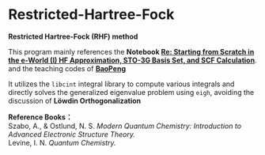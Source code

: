 # Restricted-Hartree-Fock
**Restricted Hartree-Fock (RHF) method**

This program mainly references the **Notebook [Re: Starting from Scratch in the e-World (I) HF Approximation, STO-3G Basis Set, and SCF Calculation](https://bohrium.dp.tech/notebooks/76266786918)**. and the teaching codes of **[BaoPeng](https://github.com/baopengbp)** <br>

It utilizes the `libcint` integral library to compute various integrals and directly solves the generalized eigenvalue problem using `eigh`, avoiding the discussion of **Löwdin Orthogonalization**

**Reference Books：**      
Szabo, A., & Ostlund, N. S. *Modern Quantum Chemistry: Introduction to Advanced Electronic Structure Theory.*  
Levine, I. N. *Quantum Chemistry.*    





